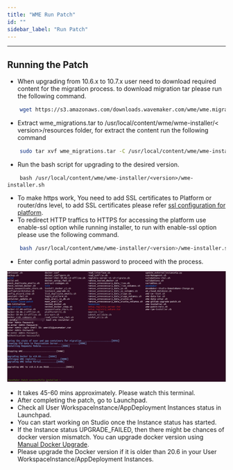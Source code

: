 ```yaml
---
title: "WME Run Patch"
id: ""
sidebar_label: "Run Patch"
---
```

---

## Running the Patch

- When upgrading from 10.6.x to 10.7.x user need to download required content for the migration process. to download migration tar please run the following command.

```bash
    wget https://s3.amazonaws.com/downloads.wavemaker.com/wme/wme.migration/wme_migrations.tar
```

- Extract wme_migrations.tar to /usr/local/content/wme/wme-installer/< version>/resources folder, for extract the content run the following command

```bash
    sudo tar xvf wme_migrations.tar -C /usr/local/content/wme/wme-installer/<version>/resources/
 ```

- Run the bash script for upgrading to the desired version.

```shell
    bash /usr/local/content/wme/wme-installer/<version>/wme-installer.sh
```

- To make https work, You need to add SSL certificates to Platform or router/dns level, to add SSL certificates please refer [ssl configuration for platform](/learn/on-premise/configure/config-ssl).
- To redirect HTTP traffics to HTTPS for accessing the platform use enable-ssl option while running installer, to run with enable-ssl option please use the following command.

```bash
    bash /usr/local/content/wme/wme-installer/<version>/wme-installer.sh --enable-ssl
```

- Enter config portal admin password to proceed with the process.

[![upgrading-wme](/learn/assets/wme-setup/upgrade-wme-setup/wme-patch-upgrade.jpg)](/learn/assets/wme-setup/upgrade-wme-setup/wme-patch-upgrade.jpg)

- It takes 45-60 mins approximately. Please watch this terminal.
- After completing the patch, go to Launchpad.
- Check all User WorkspaceInstance/AppDeployment Instances status in Launchpad.
- You can start working on Studio once the Instance status has started.
- If the Instance status UPGRADE_FAILED, then there might be chances of docker version mismatch. You can upgrade docker version using [Manual Docker Upgrade](/learn/on-premise/upgrade/docker-upgrade).
- Please upgrade the Docker version if it is older than 20.6 in your User WorkspaceInstance/AppDeployment Instances.
